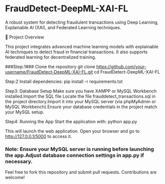 # FraudDetect-DeepML-XAI-FL

A robust system for detecting fraudulent transactions using Deep Learning, Explainable AI (XAI), and Federated Learning techniques.

🚀 Project Overview

This project integrates advanced machine learning models with explainable AI techniques to detect fraud in financial transactions. It also supports federated learning for decentralized training.

###Step:1### Clone the repository
git clone https://github.com/your-username/FraudDetect-DeepML-XAI-FL.git
cd FraudDetect-DeepML-XAI-FL

Step:2 Install dependencies:
pip install -r requirements.txt

Step3: Database Setup
Make sure you have XAMPP or MySQL Workbench installed.Import the SQL file
Locate the file frauddetect_transactions.sql in the project directory.Import it into your MySQL server (via phpMyAdmin or MySQL Workbench).Ensure your database credentials in the project match your MySQL setup.

Step4: Running the App
Start the application with:  python app.py

This will launch the web application. Open your browser and go to http://127.0.0.1/5000 to access it.

### Note: Ensure your MySQL server is running before launching the app.Adjust database connection settings in app.py if necessary.

Feel free to fork this repository and submit pull requests. Contributions are welcome!
